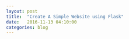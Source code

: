 ```yaml
---
layout: post
title:  "Create A Simple Website using Flask"
date:   2016-11-13 04:10:00
categories: blog
---
```

